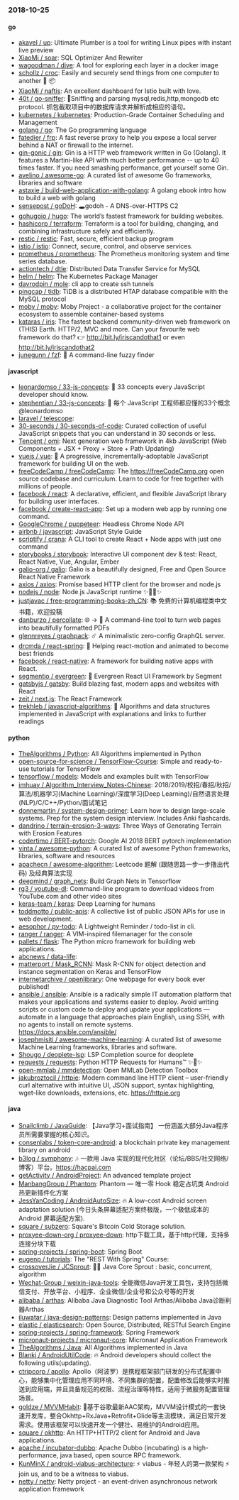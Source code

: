 ### 2018-10-25

#### go
* [akavel / up](https://github.com/akavel/up): Ultimate Plumber is a tool for writing Linux pipes with instant live preview
* [XiaoMi / soar](https://github.com/XiaoMi/soar): SQL Optimizer And Rewriter
* [wagoodman / dive](https://github.com/wagoodman/dive): A tool for exploring each layer in a docker image
* [schollz / croc](https://github.com/schollz/croc): Easily and securely send things from one computer to another 🐊 📦
* [XiaoMi / naftis](https://github.com/XiaoMi/naftis): An excellent dashboard for Istio built with love.
* [40t / go-sniffer](https://github.com/40t/go-sniffer): 🔎Sniffing and parsing mysql,redis,http,mongodb etc protocol. 抓包截取项目中的数据库请求并解析成相应的语句。
* [kubernetes / kubernetes](https://github.com/kubernetes/kubernetes): Production-Grade Container Scheduling and Management
* [golang / go](https://github.com/golang/go): The Go programming language
* [fatedier / frp](https://github.com/fatedier/frp): A fast reverse proxy to help you expose a local server behind a NAT or firewall to the internet.
* [gin-gonic / gin](https://github.com/gin-gonic/gin): Gin is a HTTP web framework written in Go (Golang). It features a Martini-like API with much better performance -- up to 40 times faster. If you need smashing performance, get yourself some Gin.
* [avelino / awesome-go](https://github.com/avelino/awesome-go): A curated list of awesome Go frameworks, libraries and software
* [astaxie / build-web-application-with-golang](https://github.com/astaxie/build-web-application-with-golang): A golang ebook intro how to build a web with golang
* [sensepost / goDoH](https://github.com/sensepost/goDoH): 🕳godoh - A DNS-over-HTTPS C2
* [gohugoio / hugo](https://github.com/gohugoio/hugo): The world’s fastest framework for building websites.
* [hashicorp / terraform](https://github.com/hashicorp/terraform): Terraform is a tool for building, changing, and combining infrastructure safely and efficiently.
* [restic / restic](https://github.com/restic/restic): Fast, secure, efficient backup program
* [istio / istio](https://github.com/istio/istio): Connect, secure, control, and observe services.
* [prometheus / prometheus](https://github.com/prometheus/prometheus): The Prometheus monitoring system and time series database.
* [actiontech / dtle](https://github.com/actiontech/dtle): Distributed Data Transfer Service for MySQL
* [helm / helm](https://github.com/helm/helm): The Kubernetes Package Manager
* [davrodpin / mole](https://github.com/davrodpin/mole): cli app to create ssh tunnels
* [pingcap / tidb](https://github.com/pingcap/tidb): TiDB is a distributed HTAP database compatible with the MySQL protocol
* [moby / moby](https://github.com/moby/moby): Moby Project - a collaborative project for the container ecosystem to assemble container-based systems
* [kataras / iris](https://github.com/kataras/iris): The fastest backend community-driven web framework on (THIS) Earth. HTTP/2, MVC and more. Can your favourite web framework do that? 👉 http://bit.ly/iriscandothat1 or even http://bit.ly/iriscandothat2
* [junegunn / fzf](https://github.com/junegunn/fzf): 🌸 A command-line fuzzy finder

#### javascript
* [leonardomso / 33-js-concepts](https://github.com/leonardomso/33-js-concepts): 📜 33 concepts every JavaScript developer should know.
* [stephentian / 33-js-concepts](https://github.com/stephentian/33-js-concepts): 📜 每个 JavaScript 工程师都应懂的33个概念 @leonardomso
* [laravel / telescope](https://github.com/laravel/telescope): 
* [30-seconds / 30-seconds-of-code](https://github.com/30-seconds/30-seconds-of-code): Curated collection of useful JavaScript snippets that you can understand in 30 seconds or less.
* [Tencent / omi](https://github.com/Tencent/omi): Next generation web framework in 4kb JavaScript (Web Components + JSX + Proxy + Store + Path Updating)
* [vuejs / vue](https://github.com/vuejs/vue): 🖖 A progressive, incrementally-adoptable JavaScript framework for building UI on the web.
* [freeCodeCamp / freeCodeCamp](https://github.com/freeCodeCamp/freeCodeCamp): The https://freeCodeCamp.org open source codebase and curriculum. Learn to code for free together with millions of people.
* [facebook / react](https://github.com/facebook/react): A declarative, efficient, and flexible JavaScript library for building user interfaces.
* [facebook / create-react-app](https://github.com/facebook/create-react-app): Set up a modern web app by running one command.
* [GoogleChrome / puppeteer](https://github.com/GoogleChrome/puppeteer): Headless Chrome Node API
* [airbnb / javascript](https://github.com/airbnb/javascript): JavaScript Style Guide
* [scriptify / crana](https://github.com/scriptify/crana): A CLI tool to create React + Node apps with just one command
* [storybooks / storybook](https://github.com/storybooks/storybook): Interactive UI component dev & test: React, React Native, Vue, Angular, Ember
* [galio-org / galio](https://github.com/galio-org/galio): Galio is a beautifully designed, Free and Open Source React Native Framework
* [axios / axios](https://github.com/axios/axios): Promise based HTTP client for the browser and node.js
* [nodejs / node](https://github.com/nodejs/node): Node.js JavaScript runtime ✨🐢🚀✨
* [justjavac / free-programming-books-zh_CN](https://github.com/justjavac/free-programming-books-zh_CN): 📚 免费的计算机编程类中文书籍，欢迎投稿
* [danburzo / percollate](https://github.com/danburzo/percollate): 🌐 → 📖 A command-line tool to turn web pages into beautifully formatted PDFs
* [glennreyes / graphpack](https://github.com/glennreyes/graphpack): ☄️ A minimalistic zero-config GraphQL server.
* [drcmda / react-spring](https://github.com/drcmda/react-spring): 🙌 Helping react-motion and animated to become best friends
* [facebook / react-native](https://github.com/facebook/react-native): A framework for building native apps with React.
* [segmentio / evergreen](https://github.com/segmentio/evergreen): 🌲 Evergreen React UI Framework by Segment
* [gatsbyjs / gatsby](https://github.com/gatsbyjs/gatsby): Build blazing fast, modern apps and websites with React
* [zeit / next.js](https://github.com/zeit/next.js): The React Framework
* [trekhleb / javascript-algorithms](https://github.com/trekhleb/javascript-algorithms): 🤖 Algorithms and data structures implemented in JavaScript with explanations and links to further readings

#### python
* [TheAlgorithms / Python](https://github.com/TheAlgorithms/Python): All Algorithms implemented in Python
* [open-source-for-science / TensorFlow-Course](https://github.com/open-source-for-science/TensorFlow-Course): Simple and ready-to-use tutorials for TensorFlow
* [tensorflow / models](https://github.com/tensorflow/models): Models and examples built with TensorFlow
* [imhuay / Algorithm_Interview_Notes-Chinese](https://github.com/imhuay/Algorithm_Interview_Notes-Chinese): 2018/2019/校招/春招/秋招/算法/机器学习(Machine Learning)/深度学习(Deep Learning)/自然语言处理(NLP)/C/C++/Python/面试笔记
* [donnemartin / system-design-primer](https://github.com/donnemartin/system-design-primer): Learn how to design large-scale systems. Prep for the system design interview. Includes Anki flashcards.
* [dandrino / terrain-erosion-3-ways](https://github.com/dandrino/terrain-erosion-3-ways): Three Ways of Generating Terrain with Erosion Features
* [codertimo / BERT-pytorch](https://github.com/codertimo/BERT-pytorch): Google AI 2018 BERT pytorch implementation
* [vinta / awesome-python](https://github.com/vinta/awesome-python): A curated list of awesome Python frameworks, libraries, software and resources
* [apachecn / awesome-algorithm](https://github.com/apachecn/awesome-algorithm): Leetcode 题解 (跟随思路一步一步撸出代码) 及经典算法实现
* [deepmind / graph_nets](https://github.com/deepmind/graph_nets): Build Graph Nets in Tensorflow
* [rg3 / youtube-dl](https://github.com/rg3/youtube-dl): Command-line program to download videos from YouTube.com and other video sites
* [keras-team / keras](https://github.com/keras-team/keras): Deep Learning for humans
* [toddmotto / public-apis](https://github.com/toddmotto/public-apis): A collective list of public JSON APIs for use in web development.
* [aesophor / py-todo](https://github.com/aesophor/py-todo): A Lightweight Reminder / todo-list in cli.
* [ranger / ranger](https://github.com/ranger/ranger): A VIM-inspired filemanager for the console
* [pallets / flask](https://github.com/pallets/flask): The Python micro framework for building web applications.
* [abcnews / data-life](https://github.com/abcnews/data-life): 
* [matterport / Mask_RCNN](https://github.com/matterport/Mask_RCNN): Mask R-CNN for object detection and instance segmentation on Keras and TensorFlow
* [internetarchive / openlibrary](https://github.com/internetarchive/openlibrary): One webpage for every book ever published!
* [ansible / ansible](https://github.com/ansible/ansible): Ansible is a radically simple IT automation platform that makes your applications and systems easier to deploy. Avoid writing scripts or custom code to deploy and update your applications — automate in a language that approaches plain English, using SSH, with no agents to install on remote systems. https://docs.ansible.com/ansible/
* [josephmisiti / awesome-machine-learning](https://github.com/josephmisiti/awesome-machine-learning): A curated list of awesome Machine Learning frameworks, libraries and software.
* [Shougo / deoplete-lsp](https://github.com/Shougo/deoplete-lsp): LSP Completion source for deoplete
* [requests / requests](https://github.com/requests/requests): Python HTTP Requests for Humans™ ✨🍰✨
* [open-mmlab / mmdetection](https://github.com/open-mmlab/mmdetection): Open MMLab Detection Toolbox
* [jakubroztocil / httpie](https://github.com/jakubroztocil/httpie): Modern command line HTTP client – user-friendly curl alternative with intuitive UI, JSON support, syntax highlighting, wget-like downloads, extensions, etc. https://httpie.org

#### java
* [Snailclimb / JavaGuide](https://github.com/Snailclimb/JavaGuide): 【Java学习+面试指南】 一份涵盖大部分Java程序员所需要掌握的核心知识。
* [consenlabs / token-core-android](https://github.com/consenlabs/token-core-android): a blockchain private key management library on android
* [b3log / symphony](https://github.com/b3log/symphony): 🎶 一款用 Java 实现的现代化社区（论坛/BBS/社交网络/博客）平台。https://hacpai.com
* [getActivity / AndroidProject](https://github.com/getActivity/AndroidProject): An advanced template project
* [ManbangGroup / Phantom](https://github.com/ManbangGroup/Phantom): Phantom — 唯一零 Hook 稳定占坑类 Android 热更新插件化方案
* [JessYanCoding / AndroidAutoSize](https://github.com/JessYanCoding/AndroidAutoSize): 🔥 A low-cost Android screen adaptation solution (今日头条屏幕适配方案终极版，一个极低成本的 Android 屏幕适配方案).
* [square / subzero](https://github.com/square/subzero): Square's Bitcoin Cold Storage solution.
* [proxyee-down-org / proxyee-down](https://github.com/proxyee-down-org/proxyee-down): http下载工具，基于http代理，支持多连接分块下载
* [spring-projects / spring-boot](https://github.com/spring-projects/spring-boot): Spring Boot
* [eugenp / tutorials](https://github.com/eugenp/tutorials): The "REST With Spring" Course:
* [crossoverJie / JCSprout](https://github.com/crossoverJie/JCSprout): 👨‍🎓 Java Core Sprout : basic, concurrent, algorithm
* [Wechat-Group / weixin-java-tools](https://github.com/Wechat-Group/weixin-java-tools): 全能微信Java开发工具包，支持包括微信支付、开放平台、小程序、企业微信/企业号和公众号等的开发
* [alibaba / arthas](https://github.com/alibaba/arthas): Alibaba Java Diagnostic Tool Arthas/Alibaba Java诊断利器Arthas
* [iluwatar / java-design-patterns](https://github.com/iluwatar/java-design-patterns): Design patterns implemented in Java
* [elastic / elasticsearch](https://github.com/elastic/elasticsearch): Open Source, Distributed, RESTful Search Engine
* [spring-projects / spring-framework](https://github.com/spring-projects/spring-framework): Spring Framework
* [micronaut-projects / micronaut-core](https://github.com/micronaut-projects/micronaut-core): Micronaut Application Framework
* [TheAlgorithms / Java](https://github.com/TheAlgorithms/Java): All Algorithms implemented in Java
* [Blankj / AndroidUtilCode](https://github.com/Blankj/AndroidUtilCode): 🔥 Android developers should collect the following utils(updating).
* [ctripcorp / apollo](https://github.com/ctripcorp/apollo): Apollo（阿波罗）是携程框架部门研发的分布式配置中心，能够集中化管理应用不同环境、不同集群的配置，配置修改后能够实时推送到应用端，并且具备规范的权限、流程治理等特性，适用于微服务配置管理场景。
* [goldze / MVVMHabit](https://github.com/goldze/MVVMHabit): 🚀基于谷歌最新AAC架构，MVVM设计模式的一套快速开发库，整合Okhttp+RxJava+Retrofit+Glide等主流模块，满足日常开发需求。使用该框架可以快速开发一个健壮、易维护的Android应用。
* [square / okhttp](https://github.com/square/okhttp): An HTTP+HTTP/2 client for Android and Java applications.
* [apache / incubator-dubbo](https://github.com/apache/incubator-dubbo): Apache Dubbo (incubating) is a high-performance, java based, open source RPC framework.
* [KunMinX / android-viabus-architecture](https://github.com/KunMinX/android-viabus-architecture): ⚡ viabus - 年轻人的第一款架构 ⚡ join us, and to be a witness to viabus.
* [netty / netty](https://github.com/netty/netty): Netty project - an event-driven asynchronous network application framework
